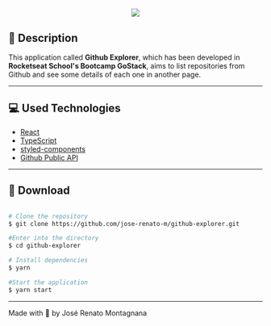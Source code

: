 <h1 align="center">
  <img src="https://ik.imagekit.io/dfw3q47dv0/React_logo_Y-TTAqZqO.png">
</h1>

## 📝 Description

This application called **Github Explorer**, which has been developed in **Rocketseat School's Bootcamp GoStack**, aims to list repositories from Github and see some details of each one in another page.

---

## 💻 Used Technologies

- [React](https://pt-br.reactjs.org/)
- [TypeScript](https://www.typescriptlang.org/)
- [styled-components](https://styled-components.com/)
- [Github Public API](https://api.github.com/)

---

## 📁 Download

```bash

# Clone the repository
$ git clone https://github.com/jose-renato-m/github-explorer.git

#Enter into the directory
$ cd github-explorer

# Install dependencies
$ yarn

#Start the application
$ yarn start
```

---

Made with 💙 by José Renato Montagnana
